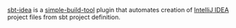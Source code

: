 [sbt-idea][1] is a [simple-build-tool][2] plugin that automates creation of [IntelliJ IDEA][3] project files from sbt project definition.

[1]: http://github.com/mpeltonen/sbt-idea/tree/sbt-0.10
[2]: https://github.com/harrah/xsbt/wiki
[3]: http://www.jetbrains.com/idea/
